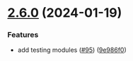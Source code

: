 # [2.6.0](https://github.com/observeinc/terraform-aws-collection/compare/v2.5.1...v2.6.0) (2024-01-19)


### Features

* add testing modules ([#95](https://github.com/observeinc/terraform-aws-collection/issues/95)) ([9e986f0](https://github.com/observeinc/terraform-aws-collection/commit/9e986f01f87341ad6a8c76ab5ad13abb048aa72d))




